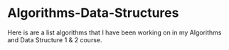 # Algorithms-Data-Structures
Here is are a list algorithms that I have been working on in my Algorithms and Data Structure 1 & 2 course.
